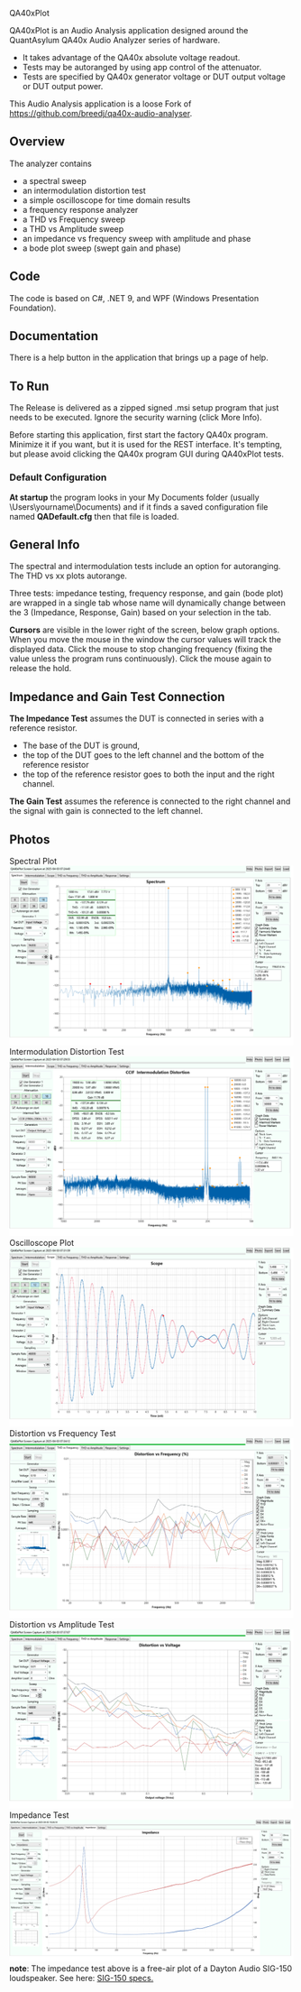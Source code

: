 QA40xPlot

QA40xPlot is an Audio Analysis application designed around the QuantAsylum QA40x Audio Analyzer series
of hardware. 

- It takes advantage of the QA40x absolute voltage readout. 
- Tests may be autoranged by using app control of the attenuator.
- Tests are specified by QA40x generator voltage or DUT output voltage or DUT output power.

This Audio Analysis application is a loose Fork of https://github.com/breedj/qa40x-audio-analyser.

## Overview

The analyzer contains 

- a spectral sweep
- an intermodulation distortion test
- a simple oscilloscope for time domain results
- a frequency response analyzer
- a THD vs Frequency sweep
- a THD vs Amplitude sweep
- an impedance vs frequency sweep with amplitude and phase
- a bode plot sweep (swept gain and phase)

## Code
The code is based on C#, .NET 9, and WPF (Windows Presentation Foundation).

## Documentation
There is a help button in the application that brings up a page of help.

## To Run

The Release is delivered as a zipped signed .msi setup program that just needs to be executed. Ignore the security warning (click More Info).

Before starting this application, first start the factory QA40x program. Minimize it if you want, but it is used for the
REST interface. It's tempting, but please avoid clicking the QA40x program GUI during QA40xPlot tests.

### Default Configuration

**At startup** the program looks in your My Documents folder (usually \Users\yourname\Documents) and if it finds 
a saved configuration file named **QADefault.cfg** then that file is loaded.

## General Info

The spectral and intermodulation tests include an option for autoranging. The THD vs xx plots autorange.

Three tests: impedance testing, frequency response, and gain (bode plot) are wrapped in a single tab whose name
will dynamically change between the 3 (Impedance, Response, Gain) based on your selection in the tab.

**Cursors** are visible in the lower right of the screen, below graph options. When you move the mouse in the window
the cursor values will track the displayed data. Click the mouse to stop changing frequency (fixing the value unless the program runs
continuously). Click the mouse again to release the hold.

## Impedance and Gain Test Connection
**The Impedance Test** assumes the DUT is connected in series with a reference resistor. 

* The base of the DUT is ground, 
* the top of the DUT goes to the left channel and the bottom of the reference resistor
* the top of the reference resistor goes to both the input and the right channel.

**The Gain Test** assumes the reference is connected to the right channel and the signal with gain is connected to the left channel.

## Photos
Spectral Plot
![spectrum](./QA40xPlot/Images/SpectralPlot.png)
Intermodulation Distortion Test
![imd](./QA40xPlot/Images/CCIFImdPlot.png)
Oscilloscope Plot
![scope](./QA40xPlot/Images/ScopePlot.png)
Distortion vs Frequency Test
![thd vs freq](./QA40xPlot/Images/ThdVsFreq.png)
Distortion vs Amplitude Test
![thd vs amp](./QA40xPlot/Images/ThdVsAmp.png)
Impedance Test
![impedance](./QA40xPlot/Images/ImpedancePlot.png)
__note__: The impedance test above is a free-air plot of a Dayton Audio SIG-150 loudspeaker. 
See here: [SIG-150 specs.](https://www.parts-express.com/pedocs/specs/295-652--dayton-audio-sig150-4-spec-sheet.pdf)
